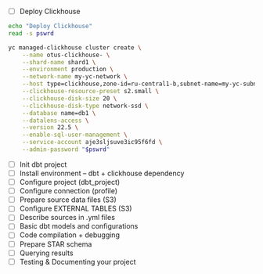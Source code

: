 
- [ ] Deploy Clickhouse

```bash
echo "Deploy Clickhouse"
read -s pswrd

yc managed-clickhouse cluster create \
	--name otus-clickhouse- \
	--shard-name shard1 \
	--environment production \
	--network-name my-yc-network \
    --host type=clickhouse,zone-id=ru-central1-b,subnet-name=my-yc-subnet-b \
	--clickhouse-resource-preset s2.small \
	--clickhouse-disk-size 20 \
	--clickhouse-disk-type network-ssd \
	--database name=db1 \
	--datalens-access \
	--version 22.5 \
	--enable-sql-user-management \
	--service-account aje3sljsuve3ic95f6fd \
	--admin-password "$pswrd" 

```

- [ ] Init dbt project
- [ ] Install environment – dbt + clickhouse dependency
- [ ] Configure project (dbt_project)
- [ ] Configure connection (profile)
- [ ] Prepare source data files (S3)
- [ ] Configure EXTERNAL TABLES (S3)
- [ ] Describe sources in .yml files
- [ ] Basic dbt models and configurations
- [ ] Code compilation + debugging
- [ ] Prepare STAR schema
- [ ] Querying results
- [ ] Testing & Documenting your project